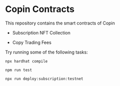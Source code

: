 # Copin Contracts

This repository contains the smart contracts of Copin

- Subscription NFT Collection

- Copy Trading Fees

Try running some of the following tasks:

```shell
npx hardhat compile

npm run test

npx run deploy:subscription:testnet
```
